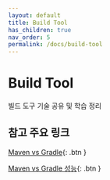 ```yaml
---
layout: default
title: Build Tool
has_children: true
nav_order: 5
permalink: /docs/build-tool
---
```


# Build Tool
빌드 도구 기술 공유 및 학습 정리

## 참고 주요 링크
[Maven vs Gradle](https://gradle.org/maven-vs-gradle/){: .btn }

[Maven vs Gradle 성능](https://gradle.org/gradle-vs-maven-performance/){: .btn }
